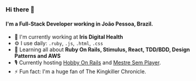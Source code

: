 ### Hi there 👋

#### I'm a Full-Stack Developer working in João Pessoa, Brazil.

- 🏢 I'm currently working at **Iris Digital Health**
- ⚙️ I use daily: `.ruby`, `.js`, `.html`, `.css`
- 🌱 Learning all about **Ruby On Rails, Stimulus, React, TDD/BDD, Design Patterns and AWS**
- 🎙 Currently hosting [Hobby On Rails](http://www.hobbyonrails.com.br/) and [Mestre Sem Player](http://mestresemplayer.com.br/).
- ⚡️ Fun fact: I'm a huge fan of The Kingkiller Chronicle.
